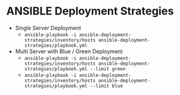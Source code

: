 # ANSIBLE Deployment Strategies

- Single Server Deployment
  - `ansible-playbook -i ansible-deployment-strategies/inventory/hosts ansible-deployment-strategies/playbook.yml`
- Multi Server with Blue / Green Deployment
  - `ansible-playbook -i ansible-deployment-strategies/inventory/hosts ansible-deployment-strategies/playbook.yml --limit green`
  - `ansible-playbook -i ansible-deployment-strategies/inventory/hosts ansible-deployment-strategies/playbook.yml --limit blue`
